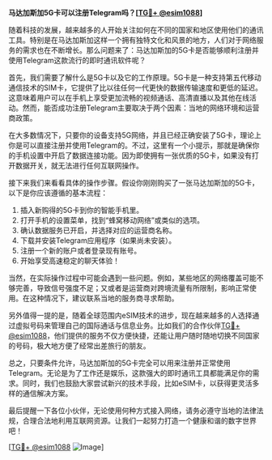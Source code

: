 **马达加斯加5G卡可以注册Telegram吗？[[TG💪+ @esim1088](https://t.me/s/esim1088)]**

随着科技的发展，越来越多的人开始关注如何在不同的国家和地区使用他们的通讯工具。特别是在马达加斯加这样一个拥有独特文化和风景的地方，人们对于网络服务的需求也在不断增长。那么问题来了：马达加斯加的5G卡是否能够顺利注册并使用Telegram这款流行的即时通讯软件呢？

首先，我们需要了解什么是5G卡以及它的工作原理。5G卡是一种支持第五代移动通信技术的SIM卡，它提供了比以往任何一代更快的数据传输速度和更低的延迟。这意味着用户可以在手机上享受更加流畅的视频通话、高清直播以及其他在线活动。然而，能否成功注册Telegram主要取决于两个因素：当地的网络环境和运营商政策。

在大多数情况下，只要你的设备支持5G网络，并且已经正确安装了5G卡，理论上你是可以直接注册并使用Telegram的。不过，这里有一个小提示，那就是确保你的手机设置中开启了数据连接功能。因为即使拥有一张优质的5G卡，如果没有打开数据开关，就无法进行任何互联网操作。

接下来我们来看看具体的操作步骤。假设你刚刚购买了一张马达加斯加的5G卡，以下是你应该遵循的基本流程：

1. 插入新购得的5G卡到你的智能手机里。
2. 打开手机的设置菜单，找到“蜂窝移动网络”或类似的选项。
3. 确认数据服务已开启，并选择对应的运营商名称。
4. 下载并安装Telegram应用程序（如果尚未安装）。
5. 注册一个新的账户或者登录现有账号。
6. 开始享受高速稳定的聊天体验！

当然，在实际操作过程中可能会遇到一些问题。例如，某些地区的网络覆盖可能不够完善，导致信号强度不足；又或者是运营商对跨境流量有所限制，影响正常使用。在这种情况下，建议联系当地的服务商寻求帮助。

另外值得一提的是，随着全球范围内eSIM技术的进步，现在越来越多的人选择通过虚拟号码来管理自己的国际通话与信息业务。比如我们的合作伙伴[TG💪+ @esim1088](https://t.me/s/esim1088)，他们提供的服务不仅方便快捷，还能让用户随时随地切换不同国家的号码，极大地方便了经常出差旅行的朋友。

总之，只要条件允许，马达加斯加的5G卡完全可以用来注册并正常使用Telegram。无论是为了工作还是娱乐，这款强大的即时通讯工具都能满足你的需求。同时，我们也鼓励大家尝试新兴的技术手段，比如eSIM卡，以获得更灵活多样的通信解决方案。

最后提醒一下各位小伙伴，无论使用何种方式接入网络，请务必遵守当地的法律法规，合理合法地利用互联网资源。让我们一起努力打造一个健康和谐的数字世界吧！

[[TG💪+ @esim1088](https://t.me/s/esim1088) ![Image](https://i.postimg.cc/4NQfJmqS/Snipaste-2025-05-13-00-14-12.png)]